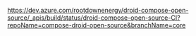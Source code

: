 

https://dev.azure.com/rootdownenergy/droid-compose-open-source/_apis/build/status/droid-compose-open-source-CI?repoName=compose-droid-open-source&branchName=core
